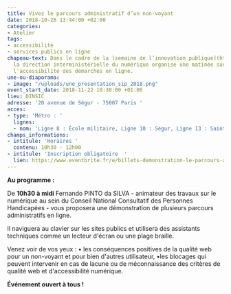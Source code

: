 ```yaml
---
title: Vivez le parcours administratif d’un non-voyant
date: 2018-10-26 13:44:00 +02:00
categories:
- Atelier
tags:
- accessibilité
- services publics en ligne
chapeau-text: Dans le cadre de la [semaine de l’innovation publique](http://www.modernisation.gouv.fr/la-semaine-de-linnovation-publique){:target="_blank"},
  la direction interministérielle du numérique organise une matinée sur le thème de
  l'accessibilité des démarches en ligne.
une-ou-diaporama:
- image: "/uploads/une_presentation_sip_2018.png"
event_start_date: 2018-11-22 10:30:00 +01:00
lieu: DINSIC
adresse: '20 avenue de Ségur - 75007 Paris '
acces:
- type: 'Métro : '
  lignes:
  - nom: 'Ligne 8 : École militaire, Ligne 10 : Ségur, Ligne 13 : Saint-François-Xavier'
champs_informations:
- intitule: 'Horaires '
  contenu: 10h30 - 12h00
- intitule: 'Inscription obligatoire  '
  lien: https://www.eventbrite.fr/e/billets-demonstration-le-parcours-administratif-en-ligne-dun-non-voyant-52226952220
---
```


**Au programme :**

De **10h30 à midi** Fernando PINTO da SILVA - animateur des travaux sur le numérique au sein du Conseil National Consultatif des Personnes Handicapées - vous proposera une  démonstration de plusieurs parcours administratifs en ligne.
 
Il naviguera au clavier sur les sites publics et utilisera des assistants techniques comme un lecteur d'écran ou une plage braille.

Venez voir de vos yeux :
• les conséquences positives de la qualité web pour un non-voyant et pour bien d'autres utilisateur, 
•les blocages qui peuvent intervenir en cas de lacune ou de méconnaissance des critères de qualité web et d'accessibilité numérique.

 
**Événement ouvert à tous !** 
